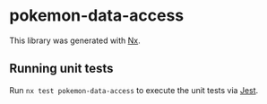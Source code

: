 # pokemon-data-access

This library was generated with [Nx](https://nx.dev).

## Running unit tests

Run `nx test pokemon-data-access` to execute the unit tests via [Jest](https://jestjs.io).
